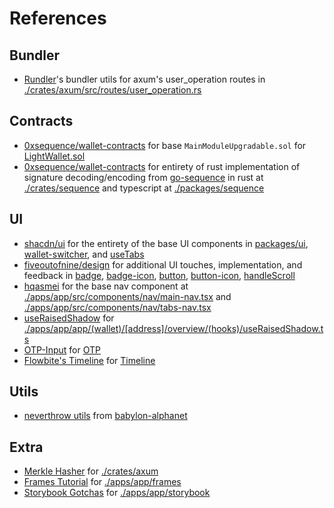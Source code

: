 # References

## Bundler

- [Rundler](https://github.com/alchemyplatform/rundler)'s bundler utils for axum's user_operation routes in [./crates/axum/src/routes/user_operation.rs](./crates/axum/src/routes/user_operation.rs)

## Contracts

- [0xsequence/wallet-contracts](https://github.com/0xsequence/wallet-contracts) for base `MainModuleUpgradable.sol` for [LightWallet.sol](./contracts/src/LightWallet.sol)
- [0xsequence/wallet-contracts](https://github.com/0xsequence/wallet-contracts) for entirety of rust implementation of signature decoding/encoding from [go-sequence](https://github.com/0xsequence/go-sequence) in rust at [./crates/sequence](./crates/sequence) and typescript at [./packages/sequence](./packages/sequence)

## UI

- [shacdn/ui](https://ui.shadcn.com/) for the entirety of the base UI components in [packages/ui](./packages/ui/), [wallet-switcher](./apps/app/src/components/wallet-switcher), and [useTabs](./apps/app/src/hooks/useTabs.tsx)
- [fiveoutofnine/design](https://fiveoutofnine.com/design) for additional UI touches, implementation, and feedback in [badge](./packages/ui/src/components/badge.tsx), [badge-icon](./packages/ui/src/components//badge-icon.tsx), [button](./packages/ui/src/components/button.tsx), [button-icon](./packages/ui/src/components/button-icon.tsx), [handleScroll](https://github.com/LightDotSo/LightDotSo/blob/feat/ini-acknowldegements/apps/app/src/components/web3/wallet-switcher.tsx#L170)
- [hqasmei](https://github.com/hqasmei/youtube-tutorials) for the base nav component at [./apps/app/src/components/nav/main-nav.tsx](./apps/app/src/components/nav/main-nav.tsx) and [./apps/app/src/components/nav/tabs-nav.tsx](./apps/app/src/components/nav/tabs-nav.tsx)
- [useRaisedShadow](https://codesandbox.io/p/sandbox/framer-motion-5-drag-to-reorder-lists-with-drag-handle-j9enw?file=%2Fsrc%2Fuse-raised-shadow.ts%3A23%2C1-24%2C1) for [./apps/app/app/(wallet)/[address]/overview/(hooks)/useRaisedShadow.ts](./apps/app/app/(wallet)/[address]/overview/(hooks)/useRaisedShadow.ts)
- [OTP-Input](https://github.com/ShlokDesai33/React18-OTP-Input) for [OTP](./packages/ui/src/components/otp.tsx)
- [Flowbite's Timeline](https://github.com/themesberg/flowbite-react) for [Timeline](./packages/ui/src/components/timeline.tsx)

## Utils

- [neverthrow utils](/packages/client/src/fetch.ts) from [babylon-alphanet](https://github.com/radixdlt/babylon-alphanet)

## Extra

- [Merkle Hasher](https://github.com/arslanpixpel/dex-bridge) for [./crates/axum](./crates/axum)
- [Frames Tutorial](https://github.com/Zizzamia/a-frame-in-100-line) for [./apps/app/frames](./apps/app/frames)
- [Storybook Gotchas](https://raw.githubusercontent.com/bendigiorgio/kiso) for [./apps/app/storybook](./apps/app/storybook)
